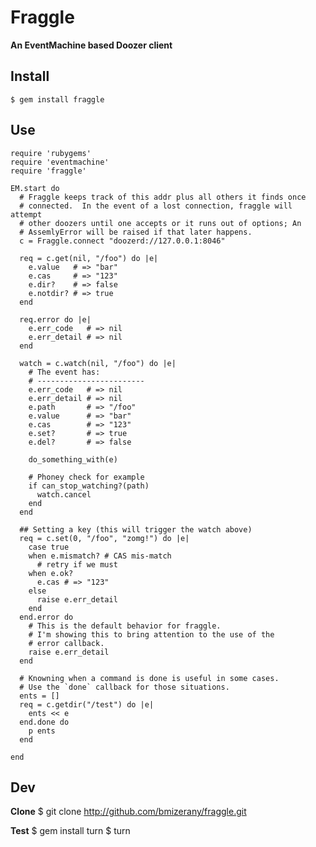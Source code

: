 # Fraggle
**An EventMachine based Doozer client**

## Install

    $ gem install fraggle

## Use

    require 'rubygems'
    require 'eventmachine'
    require 'fraggle'

    EM.start do
      # Fraggle keeps track of this addr plus all others it finds once
      # connected.  In the event of a lost connection, fraggle will attempt
      # other doozers until one accepts or it runs out of options; An
      # AssemlyError will be raised if that later happens.
      c = Fraggle.connect "doozerd://127.0.0.1:8046"

      req = c.get(nil, "/foo") do |e|
        e.value   # => "bar"
        e.cas     # => "123"
        e.dir?    # => false
        e.notdir? # => true
      end

      req.error do |e|
        e.err_code   # => nil
        e.err_detail # => nil
      end

      watch = c.watch(nil, "/foo") do |e|
        # The event has:
        # ------------------------
        e.err_code   # => nil
        e.err_detail # => nil
        e.path       # => "/foo"
        e.value      # => "bar"
        e.cas        # => "123"
        e.set?       # => true
        e.del?       # => false

        do_something_with(e)

        # Phoney check for example
        if can_stop_watching?(path)
          watch.cancel
        end
      end

      ## Setting a key (this will trigger the watch above)
      req = c.set(0, "/foo", "zomg!") do |e|
        case true
        when e.mismatch? # CAS mis-match
          # retry if we must
        when e.ok?
          e.cas # => "123"
        else
          raise e.err_detail
        end
      end.error do
        # This is the default behavior for fraggle.
        # I'm showing this to bring attention to the use of the
        # error callback.
        raise e.err_detail
      end

      # Knowning when a command is done is useful in some cases.
      # Use the `done` callback for those situations.
      ents = []
      req = c.getdir("/test") do |e|
        ents << e
      end.done do
        p ents
      end

    end


## Dev

**Clone**
    $ git clone http://github.com/bmizerany/fraggle.git

**Test**
    $ gem install turn
    $ turn
